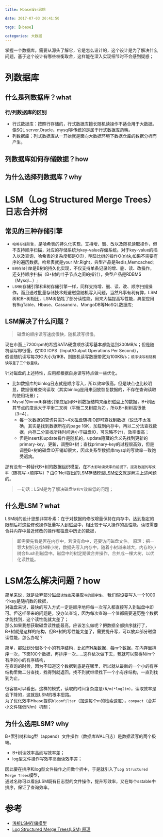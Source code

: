 ```yaml
---
title: Hbase设计思想

date: 2017-07-03 20:41:50

tags: [Hbase]

categories: 大数据
---
```


掌握一个数据库，需要从源头了解它，它是怎么设计的，这个设计是为了解决什么问题，基于这个设计有哪些权衡取舍，这样能在深入实现细节时不会感到疑惑；

<!-- more --> 

# 列数据库
## 什么是列数据库？what
### 行/列数据库的区别
* 行式数据库：按照行存储的，行式数据库擅长随机读操作不适合用于大数据。像SQL server,Oracle，mysql等传统的是属于行式数据库范畴。
* 列数据库：列式数据库从一开始就是面向大数据环境下数据仓库的数据分析而产生。

## 列数据库如何存储数据？how
## 为什么选择列数据库？why

# LSM（Log Structured Merge Trees）日志合并树

## 常见的三种存储引擎
* `哈希存储引擎`，是哈希表的持久化实现，支持增、删、改以及随机读取操作，但不支持顺序扫描，对应的存储系统为key-value存储系统。对于key-value的插入以及查询，哈希表的复杂度都是O(1)，明显比树的操作O(n)快,如果不需要有序的遍历数据，哈希表就是your Mr.Right，典型产品是Redis,Memcached;
* `B树存储引擎`是B树的持久化实现，不仅支持单条记录的增、删、读、改操作，还支持顺序扫描（B+树的叶子节点之间的指针），典型产品是RDBMS（Mysql...）;
* `LSM树`存储引擎和B树存储引擎一样，同样支持增、删、读、改、顺序扫描操作。而且通过批量存储技术规避磁盘随机写入问题。当然凡事有利有弊，LSM树和B+树相比，LSM树牺牲了部分读性能，用来大幅提高写性能，典型应用有BigTable、Hbase、Cassandra、MongoDB等NoSQL数据库;

## LSM解决了什么问题？
>磁盘的顺序读写速度很快，随机读写很慢。

现在市面上7200rpm的希捷SATA硬盘顺序读写基本都能达到300MB/s；但是随机读写却很慢，仅100 IOPS（Input/Output Operations Per Second），  
假设随机读写每次IO大小为1KB，则随机读写数据带宽为100KB/s；`顺序读写和随机读写差了三个数量级`。

针对磁盘的上述特性，应用都根据自身读写特点做一些优化。
* 比如数据库的binlog日志就是顺序写入，所以效率很高，但是缺点也比较明显，数据很难查询读取（其实binlog是用来回放恢复数据的，不存在查询读取的使用场景）；
* Mysql的innodb存储引擎底层用B+树数据结构来组织磁盘上的数据，B+树因其节点的度远大于平衡二叉树（平衡二叉树度为2），所以B+树树高很低（3~4），
    * 每一次数据的查询只需3~4次磁盘随机IO即可查找到数据（说法不太准确，其实是找到数据所在的page 16K，加载到内存中，再以二分法查找数据，内存二分查找所耗时间远小于磁盘IO，可忽略不计），效率很高；
    * 但是insert和update操作是随机的，update隐藏的含义先找到更新的primary-key，更新，调整B+树；查找primary-key的过程很高效，但是调整B+树的磁盘IO开销却很大，因此关系型数据库mysql的写效率一致饱受诟病。

那有没有一种替代B+树的数据组织模型，在`不太影响读效率的前提下，提高数据的写效率`（随机写->顺序写）?
由O'Neil提出的LSM存储模型[LSM论文](https://www.cs.umb.edu/~poneil/lsmtree.pdf)就是解决上述问题的。

>一句话：LSM是为了解决磁盘`随机写`效率低的问题；

## 什么是LSM？what
LSM树的设计思想非常朴素：在于对数据的修改增量保持在内存中，达到指定的限制后将这些修改操作批量写入到磁盘中，相比较于写入操作的高性能，读取需要合并内存中最近修改的操作和磁盘中历史的数据，
> 即需要先看是否在内存中，若没有命中，还要访问磁盘文件。
> 原理：把一颗大树拆分成N棵小树，数据先写入内存中，随着小树越来越大，内存的小树会flush到磁盘中。磁盘中的树定期做合并操作，合并成一棵大树，以优化读性能。

# LSM怎么解决问题？how
简单来说，就是放弃部分磁盘`读性能`来换取`写的顺序性`。
我们假设要写入一个1000个key是随机数的数据，  
对磁盘来说，最快的写入方式一定是顺序地将每一次写入都直接写入到磁盘中即可。但这样带来的问题是，没办法查询，因为每次查询一个值都需要遍历整个数据才能找到，这个读性能就太差了；  
那么如果我想获取磁盘读性能最高，应该怎么做呢？把数据全部排序就行了，B+树就是这样的结构，但B+树的写性能太差了，需要提升写，可以放弃部分磁盘读性能，怎么办呢？  

简单，那就划分很多个小的有序结构，比如有N条数据，每m个数据，在内存里排序一次，下面100个数据，再排序一次……这样依次做下去，我就可以获得N/m个有序的小的有序结构，  
在查询的时候，因为不知道这个数据到底是在哪里，所以就从最新的一个小的有序结构里做二分查找，找得到就返回，找不到就继续找下一个小有序结构，一直到找到为止。  

很容易可以看出，这样的模式，读取的时间复杂度是`(N/m)*log2(m)`，读取效率是会下降的，这就是LSM的根本思路。  
为了优化效率Hbase提供`bloomfilter`（加速每个m的检索速度），`compact`（合并小文件降低N/m）机制；

## 为什么选用LSM? why
B+索引树和log型（append）文件操作（数据库WAL日志）是数据读写的两个极端。  
* B+树读效率高而写效率差；
* log型文件操作写效率高而读效率差；

因此要在排序和log型文件操作之间做个折中，于是就引入了`Log Structured Merge Trees`模型，  
通过名称可以看出LSM既有日志型的文件操作，提升写效率，又在每个sstable中排序，保证了查询效率。

# 参考
* [浅析LSM存储模型](https://zhuanlan.zhihu.com/p/37193700)
* [Log Structured Merge Trees(LSM) 原理](https://www.open-open.com/lib/view/open1424916275249.html)

